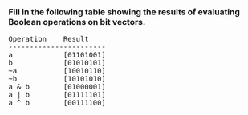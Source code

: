 ### Fill in the following table showing the results of evaluating Boolean operations on bit vectors.
<pre>
Operation    Result
-----------------------
a            [01101001]
b            [01010101]
~a           [10010110]
~b           [10101010]
a & b        [01000001]
a | b        [01111101]
a ^ b        [00111100]
</pre>

